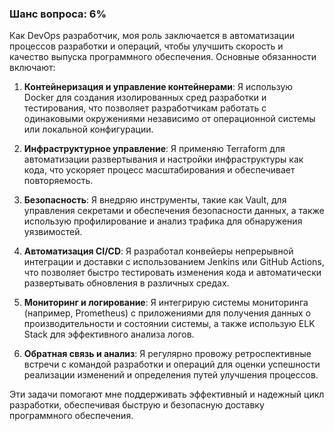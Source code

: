 ### Шанс вопроса: 6%

Как DevOps разработчик, моя роль заключается в автоматизации процессов разработки и операций, чтобы улучшить скорость и качество выпуска программного обеспечения. Основные обязанности включают:

1. **Контейнеризация и управление контейнерами**: Я использую Docker для создания изолированных сред разработки и тестирования, что позволяет разработчикам работать с одинаковыми окружениями независимо от операционной системы или локальной конфигурации.

2. **Инфраструктурное управление**: Я применяю Terraform для автоматизации развертывания и настройки инфраструктуры как кода, что ускоряет процесс масштабирования и обеспечивает повторяемость.

3. **Безопасность**: Я внедряю инструменты, такие как Vault, для управления секретами и обеспечения безопасности данных, а также использую профилирование и анализ трафика для обнаружения уязвимостей.

4. **Автоматизация CI/CD**: Я разработал конвейеры непрерывной интеграции и доставки с использованием Jenkins или GitHub Actions, что позволяет быстро тестировать изменения кода и автоматически развертывать обновления в различных средах.

5. **Мониторинг и логирование**: Я интегрирую системы мониторинга (например, Prometheus) с приложениями для получения данных о производительности и состоянии системы, а также использую ELK Stack для эффективного анализа логов.

6. **Обратная связь и анализ**: Я регулярно провожу ретроспективные встречи с командой разработки и операций для оценки успешности реализации изменений и определения путей улучшения процессов.

Эти задачи помогают мне поддерживать эффективный и надежный цикл разработки, обеспечивая быструю и безопасную доставку программного обеспечения.